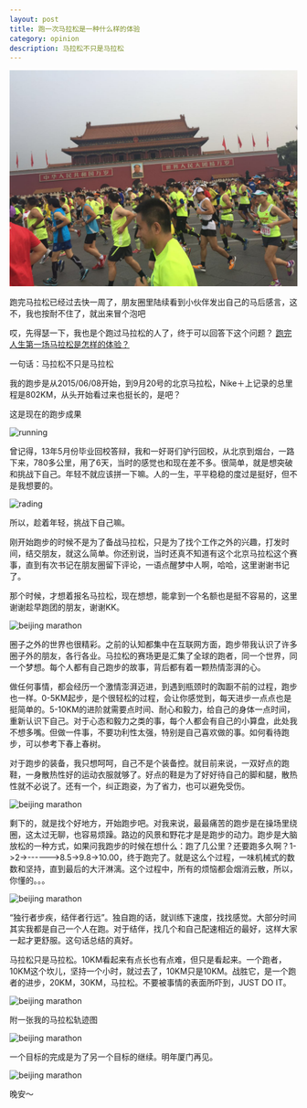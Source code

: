 ```yaml
---
layout: post
title: 跑一次马拉松是一种什么样的体验
category: opinion
description: 马拉松不只是马拉松
---
```


![running](/images/2015_09/marathon/005.jpg)

跑完马拉松已经过去快一周了，朋友圈里陆续看到小伙伴发出自己的马后感言，这不，我也按耐不住了，就出来冒个泡吧

哎，先得瑟一下，我也是个跑过马拉松的人了，终于可以回答下这个问题？
[跑完人生第一场马拉松是怎样的体验？](http://www.zhihu.com/question/34201129)

一句话：马拉松不只是马拉松

我的跑步是从2015/06/08开始，到9月20号的北京马拉松，Nike＋上记录的总里程是802KM，从头开始看过来也挺长的，是吧？

这是现在的跑步成果

<p><img alt="running" data-layzr="/images/2015_09/marathon/002.jpg"/></p>

曾记得，13年5月份毕业回校答辩，我和一好哥们驴行回校，从北京到烟台，一路下来，780多公里，用了6天，当时的感觉也和现在差不多。很简单，就是想突破和挑战下自己。年轻不就应该拼一下嘛。人的一生，平平稳稳的度过是挺好，但不是我想要的。

<p><img alt="rading" data-layzr="/images/2015_09/marathon/006.jpg"/></p>

所以，趁着年轻，挑战下自己嘛。

刚开始跑步的时候不是为了备战马拉松，只是为了找个工作之外的兴趣，打发时间，结交朋友，就这么简单。你还别说，当时还真不知道有这个北京马拉松这个赛事，直到有次书记在朋友圈留下评论，一语点醒梦中人啊，哈哈，这里谢谢书记了。

那个时候，才想着报名马拉松，现在想想，能拿到一个名额也是挺不容易的，这里谢谢趁早跑团的朋友，谢谢KK。

<p><img alt="beijing marathon" data-layzr="/images/2015_09/marathon/004.jpg"/></p>

圈子之外的世界也很精彩。之前的认知都集中在互联网方面，跑步带我认识了许多圈子外的朋友，各行各业。马拉松的赛场更是汇集了全球的跑者，同一个世界，同一个梦想。每个人都有自己跑步的故事，背后都有着一颗热情澎湃的心。

做任何事情，都会经历一个激情澎湃迈进，到遇到瓶颈时的踟蹰不前的过程，跑步也一样。0-5KM起步，是个很轻松的过程，会让你感觉到，每天进步一点点也是挺简单的。5-10KM的进阶就需要点时间、耐心和毅力，给自己的身体一点时间，重新认识下自己。对于心态和毅力之类的事，每个人都会有自己的小算盘，此处我不想多嘴。但做一件事，不要功利性太强，特别是自己喜欢做的事。如何看待跑步，可以参考下春上春树。

对于跑步的装备，我只想呵呵，自己不是个装备控。就目前来说，一双好点的跑鞋，一身散热性好的运动衣服就够了。好点的鞋是为了好好待自己的脚和腿，散热性就不必说了。还有一个，纠正跑姿，为了省力，也可以避免受伤。

<p><img alt="beijing marathon" data-layzr="/images/2015_09/marathon/009.jpg"/></p>

剩下的，就是找个好地方，开始跑步吧。对我来说，最最痛苦的跑步是在操场里绕圈，这太过无聊，也容易烦躁。路边的风景和野花才是是跑步的动力。跑步是大脑放松的一种方式，如果问我跑步的时候在想什么：跑了几公里？还要跑多久啊？1->2->------>8.5->9.8->10.00，终于跑完了。就是这么个过程，一味机械式的数数和坚持，直到最后的大汗淋漓。这个过程中，所有的烦恼都会烟消云散，所以，你懂的。。。

<p><img alt="beijing marathon" data-layzr="/images/2015_09/marathon/010.jpg"/></p>

“独行者步疾，结伴者行远”。独自跑的话，就训练下速度，找找感觉。大部分时间其实我都是自己一个人在跑。对于结伴，找几个和自己配速相近的最好，这样大家一起才更舒服。这句话总结的真好。

马拉松只是马拉松。10KM看起来有点长也有点难，但只是看起来。一个跑者，10KM这个坎儿，坚持一个小时，就过去了，10KM只是10KM。战胜它，是一个跑者的进步，20KM，30KM，马拉松。不要被事情的表面所吓到，JUST DO IT。

<p><img alt="beijing marathon" data-layzr="/images/2015_09/marathon/007.jpg"/></p>

附一张我的马拉松轨迹图

<p><img alt="beijing marathon" data-layzr="/images/2015_09/marathon/003.jpg"/></p>

一个目标的完成是为了另一个目标的继续。明年厦门再见。

<p><img alt="beijing marathon" data-layzr="/images/2015_09/marathon/008.jpg"/></p>

晚安～
